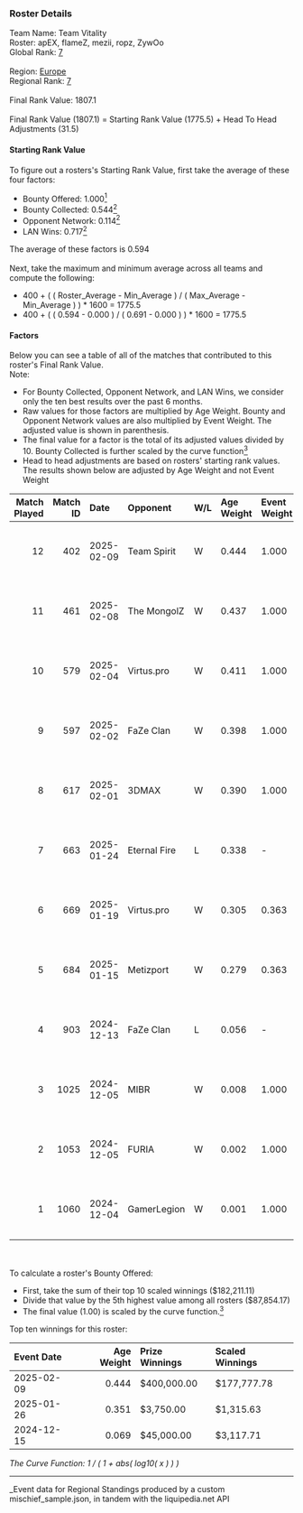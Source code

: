 ### Roster Details<br />
Team Name: Team Vitality<br />
Roster: apEX, flameZ, mezii, ropz, ZywOo<br />
Global Rank: [7](../../standings_global_2025_06_02.md)<br />
<br />
Region: [Europe]( ../../standings_europe_2025_06_02.md)<br />
Regional Rank: [7]( ../../standings_europe_2025_06_02.md)<br />
<br />
Final Rank Value:  1807.1<br />
<br />
Final Rank Value (1807.1) = Starting Rank Value (1775.5) + Head To Head Adjustments (31.5)<br />

#### Starting Rank Value<br />
To figure out a rosters's Starting Rank Value, first take the average of these four factors:<br />
- Bounty Offered: 1.000[<sup>1</sup>](#table2)
- Bounty Collected: 0.544[<sup>2</sup>](#table1)
- Opponent Network: 0.114[<sup>2</sup>](#table1)
- LAN Wins: 0.717[<sup>2</sup>](#table1)

The average of these factors is 0.594<br />
<br />
Next, take the maximum and minimum average across all teams and compute the following:<br />
- 400 + ( ( Roster_Average - Min_Average ) / ( Max_Average - Min_Average ) ) * 1600 = 1775.5
- 400 + ( ( 0.594 - 0.000 ) / ( 0.691 - 0.000 ) ) * 1600 = 1775.5


#### Factors<br />
Below you can see a table of all of the matches that contributed to this roster's Final Rank Value.<br />
Note:<br />

- For Bounty Collected, Opponent Network, and LAN Wins, we consider only the ten best results over the past 6 months.
- Raw values for those factors are multiplied by Age Weight. Bounty and Opponent Network values are also multiplied by Event Weight. The adjusted value is shown in parenthesis.
- The final value for a factor is the total of its adjusted values divided by 10. Bounty Collected is further scaled by the curve function[<sup>3</sup>](#curveFunction)
- Head to head adjustments are based on rosters' starting rank values. The results shown below are adjusted by Age Weight and not Event Weight
<span id="table1"></span><br />


| Match Played | Match ID | Date       | Opponent     | W/L | Age Weight | Event Weight | Bounty Collected | Opponent Network | LAN Wins  | H2H Adj. | Roster                            |
| -: | -: | :- | :- | :- | :- | :- | :- | :- | :- | -: | :- |
|           12 |      402 | 2025-02-09 | Team Spirit  | W   | 0.444      | 1.000        | 1.000 (0.444)    | 0.634 (0.282)    | 1 (0.444) |    10.09 | apEX, flameZ, mezii, ropz, ZywOo  |
|           11 |      461 | 2025-02-08 | The MongolZ  | W   | 0.437      | 1.000        | 0.823 (0.360)    | 0.490 (0.214)    | 1 (0.437) |     7.24 | apEX, flameZ, mezii, ropz, ZywOo  |
|           10 |      579 | 2025-02-04 | Virtus.pro   | W   | 0.411      | 1.000        | 0.420 (0.173)    | 0.458 (0.188)    | 1 (0.411) |     4.14 | apEX, flameZ, mezii, ropz, ZywOo  |
|            9 |      597 | 2025-02-02 | FaZe Clan    | W   | 0.398      | 1.000        | 0.792 (0.315)    | 0.483 (0.193)    | 1 (0.398) |     8.26 | apEX, flameZ, mezii, ropz, ZywOo  |
|            8 |      617 | 2025-02-01 | 3DMAX        | W   | 0.390      | 1.000        | 0.288 (0.112)    | 0.480 (0.187)    | 1 (0.390) |     1.99 | apEX, flameZ, mezii, ropz, ZywOo  |
|            7 |      663 | 2025-01-24 | Eternal Fire | L   | 0.338      | -            | -                | -                | -         |    -2.79 | apEX, flameZ, mezii, ropz, ZywOo  |
|            6 |      669 | 2025-01-19 | Virtus.pro   | W   | 0.305      | 0.363        | 0.420 (0.046)    | 0.458 (0.051)    | 0 (0.000) |     3.15 | apEX, flameZ, mezii, ropz, ZywOo  |
|            5 |      684 | 2025-01-15 | Metizport    | W   | 0.279      | 0.363        | 0.010 (0.001)    | 0.209 (0.021)    | 0 (0.000) |     0.02 | apEX, flameZ, mezii, ropz, ZywOo  |
|            4 |      903 | 2024-12-13 | FaZe Clan    | L   | 0.056      | -            | -                | -                | -         |    -0.58 | apEX, flameZ, mezii, Spinx, ZywOo |
|            3 |     1025 | 2024-12-05 | MIBR         | W   | 0.008      | 1.000        | 0.153 (0.001)    | 0.317 (0.003)    | 1 (0.008) |     0.01 | apEX, flameZ, mezii, Spinx, ZywOo |
|            2 |     1053 | 2024-12-05 | FURIA        | W   | 0.002      | 1.000        | 0.066 (0.000)    | 0.193 (0.000)    | 1 (0.002) |     0.00 | apEX, flameZ, mezii, Spinx, ZywOo |
|            1 |     1060 | 2024-12-04 | GamerLegion  | W   | 0.001      | 1.000        | 0.137 (0.000)    | 0.447 (0.001)    | 1 (0.001) |     0.00 | apEX, flameZ, mezii, Spinx, ZywOo |

<br />
<span id="table2"></span><br />
To calculate a roster's Bounty Offered:<br />

- First, take the sum of their top 10 scaled winnings ($182,211.11)
- Divide that value by the 5th highest value among all rosters ($87,854.17)
- The final value (1.00) is scaled by the curve function.[<sup>3</sup>](#curveFunction)

Top ten winnings for this roster:<br />

| Event Date | Age Weight | Prize Winnings | Scaled Winnings |
| :- | -: | :- | :- |
| 2025-02-09 |      0.444 | $400,000.00    | $177,777.78     |
| 2025-01-26 |      0.351 | $3,750.00      | $1,315.63       |
| 2024-12-15 |      0.069 | $45,000.00     | $3,117.71       |


<span id="curveFunction"></span>_The Curve Function: 1 / ( 1 + abs( log10( x ) ) )_<br />

---
_Event data for Regional Standings produced by a custom mischief_sample.json, in tandem with the liquipedia.net API<br />
